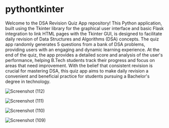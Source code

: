 # pythontkinter

Welcome to the DSA Revision Quiz App repository! This Python application, built using the Tkinter library for the graphical user interface and basic Flask integration to link HTML pages with the Tkinter GUI, is designed to facilitate daily revision of Data Structures and Algorithms (DSA) concepts. The quiz app randomly generates 5 questions from a bank of DSA problems, providing users with an engaging and dynamic learning experience. At the end of the quiz, the app provides a detailed score and analysis of the user's performance, helping B.Tech students track their progress and focus on areas that need improvement. With the belief that consistent revision is crucial for mastering DSA, this quiz app aims to make daily revision a convenient and beneficial practice for students pursuing a Bachelor's degree in technology.

![Screenshot (112)](https://github.com/shreshtha1995/pythontkinter/assets/152790154/ff8439ed-9a5d-41eb-a46e-d14673c4dd6f)

![Screenshot (111)](https://github.com/shreshtha1995/pythontkinter/assets/152790154/e9e090f9-f5fc-46b7-a386-dbaac735e858)

![Screenshot (110)](https://github.com/shreshtha1995/pythontkinter/assets/152790154/6f80121e-e2db-4323-9e19-693b761f316e)

![Screenshot (109)](https://github.com/shreshtha1995/pythontkinter/assets/152790154/9f126707-a9ea-4622-a044-ff23c2691395)




